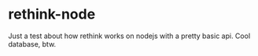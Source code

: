 # rethink-node

Just a test about how rethink works on nodejs with a pretty basic api. Cool database, btw.
